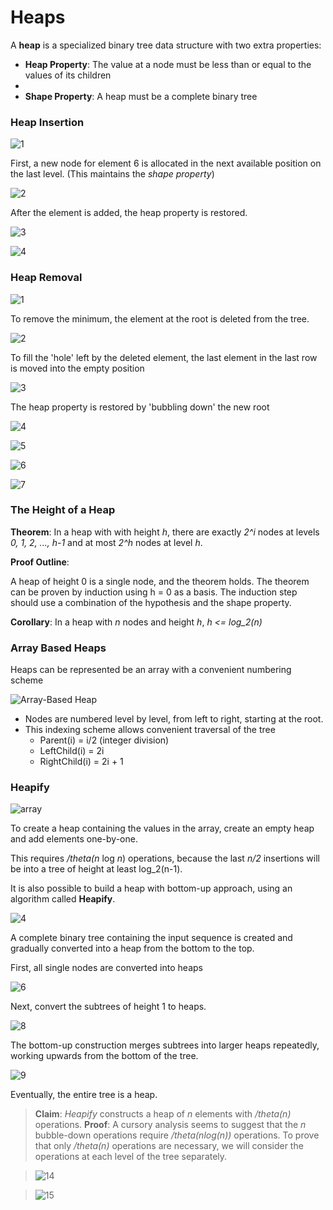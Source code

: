 # Heaps

A **heap** is a specialized binary tree data structure with two extra properties:

 - **Heap Property**: The value at a node must be less than or equal to the values of its children
 -
 - **Shape Property**: A heap must be a complete binary tree

### Heap Insertion

![1](http://i.imgur.com/pZcdIMF.png)

First, a new node for element 6 is allocated in the next available position on the last level. (This maintains the *shape property*)

![2](http://i.imgur.com/VAeZVCJ.png)

After the element is added, the heap property is restored.

![3](http://i.imgur.com/i92sd3h.png)

![4](http://i.imgur.com/1I8sbaC.png)

### Heap Removal

![1](http://i.imgur.com/nSmGqNy.png)

To remove the minimum, the element at the root is deleted from the tree.

![2](http://i.imgur.com/xB5AGJN.png)

To fill the 'hole' left by the deleted element, the last element in the last row is moved into the empty position

![3](http://i.imgur.com/wyr6kg6.png)

The heap property is restored by 'bubbling down' the new root

![4](http://i.imgur.com/25rblo3.png)

![5](http://i.imgur.com/1VH1B1A.png)

![6](http://i.imgur.com/25THezK.png)

![7](http://i.imgur.com/nKuCVKv.png)

### The Height of a Heap

**Theorem**: In a heap with with height *h*, there are exactly *2^i* nodes at levels *0, 1, 2, ..., h-1* and at most *2^h* nodes at level *h*.

**Proof Outline**:

A heap of height 0 is a single node, and the theorem holds. The theorem can be proven by induction using h = 0 as a basis. The induction step should use a combination of the hypothesis and the shape property.

**Corollary**: In a heap with *n* nodes and height *h*, *h <= log_2(n)*

### Array Based Heaps

Heaps can be represented be an array with a convenient numbering scheme

![Array-Based Heap](http://i.imgur.com/RBptAPQ.png)

 - Nodes are numbered level by level, from left to right, starting at the root.
 - This indexing scheme allows convenient traversal of the tree
    - Parent(i) = i/2 (integer division)
    - LeftChild(i) = 2i
    - RightChild(i) = 2i + 1


 ### Heapify
 
 ![array](http://i.imgur.com/la4dBr3.png)

 To create a heap containing the values in the array, create an empty heap and add elements one-by-one.

 This requires */theta(n* log *n*) operations, because the last *n/2* insertions will be into a tree of height at least log_2(n-1).

 It is also possible to build a heap with bottom-up approach, using an algorithm called **Heapify**.

 ![4](http://i.imgur.com/ReUxzaY.png)

 A complete binary tree containing the input sequence is created and gradually converted into a heap from the bottom to the top.

 First, all single nodes are converted into heaps

 ![6](http://i.imgur.com/5YTYrbL.png)

 Next, convert the subtrees of height 1 to heaps.

 ![8](http://i.imgur.com/cOiPuML.png)

 The bottom-up construction merges subtrees into larger heaps repeatedly, working upwards from the bottom of the tree.

 ![9](http://i.imgur.com/JS58edm.png)

 Eventually, the entire tree is a heap.

 > **Claim**: *Heapify* constructs a heap of *n* elements with */theta(n)* operations.
 > **Proof**: A cursory analysis seems to suggest that the *n* bubble-down operations require */theta(nlog(n))* operations. To prove that only */theta(n)* operations are necessary, we will consider the operations at each level of the tree separately.
 
 > ![14](http://i.imgur.com/JS58edm.png)

 > ![15](http://i.imgur.com/aiz3w6z.png)
